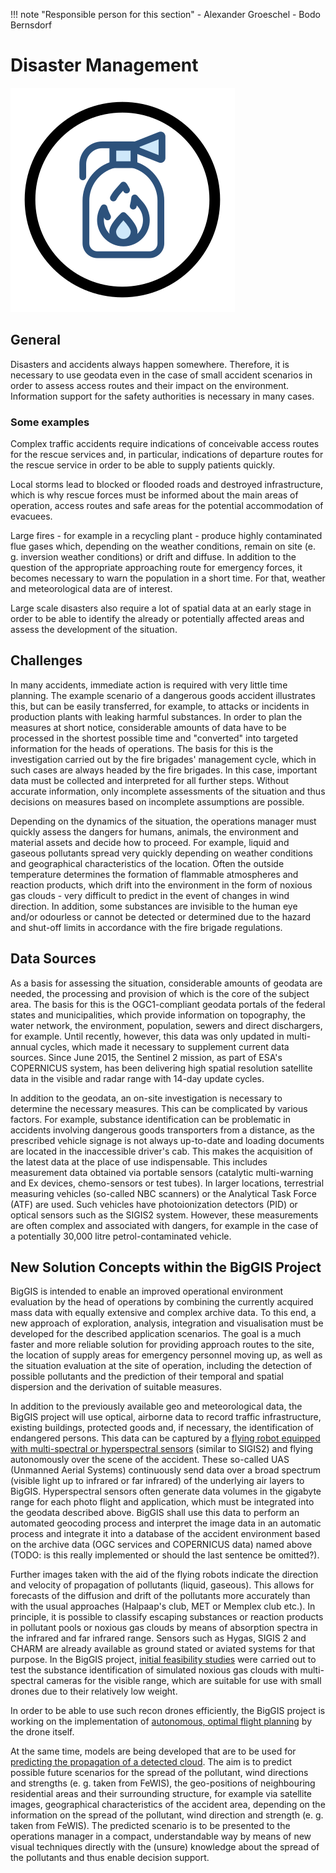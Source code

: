 !!! note "Responsible person for this section"
    - Alexander Groeschel
    - Bodo Bernsdorf

# Disaster Management

![Disaster Management Icon](img/scen-disaster.svg)

## General

Disasters and accidents always happen somewhere. Therefore, it is necessary to use geodata even in the case of small
accident scenarios in order to assess access routes and their impact on the environment. Information support for the
safety authorities is necessary in many cases.

### Some examples

Complex traffic accidents require indications of conceivable access routes for the rescue services and, in particular,
indications of departure routes for the rescue service in order to be able to supply patients quickly.

Local storms lead to blocked or flooded roads and destroyed infrastructure, which is why rescue forces must be informed
about the main areas of operation, access routes and safe areas for the potential accommodation of evacuees.

Large fires - for example in a recycling plant - produce highly contaminated flue gases which, depending on the weather
conditions, remain on site (e. g. inversion weather conditions) or drift and diffuse. In addition to the question of the
appropriate approaching route for emergency forces, it becomes necessary to warn the population in a short time. For
that, weather and meteorological data are of interest.

Large scale disasters also require a lot of spatial data at an early stage in order to be able to identify the already
or potentially affected areas and assess the development of the situation.

## Challenges

In many accidents, immediate action is required with very little time planning. The example scenario of a dangerous
goods accident illustrates this, but can be easily transferred, for example, to attacks or incidents in production
plants with leaking harmful substances. In order to plan the measures at short notice, considerable amounts of data have
to be processed in the shortest possible time and "converted" into targeted information for the heads of operations. The
basis for this is the investigation carried out by the fire brigades' management cycle, which in such cases are always
headed by the fire brigades. In this case, important data must be collected and interpreted for all further steps.
Without accurate information, only incomplete assessments of the situation and thus decisions on measures based on
incomplete assumptions are possible.

Depending on the dynamics of the situation, the operations manager must quickly assess the dangers for humans, animals,
the environment and material assets and decide how to proceed. For example, liquid and gaseous pollutants spread very
quickly depending on weather conditions and geographical characteristics of the location. Often the outside temperature
determines the formation of flammable atmospheres and reaction products, which drift into the environment in the form of
noxious gas clouds - very difficult to predict in the event of changes in wind direction. In addition, some substances
are invisible to the human eye and/or odourless or cannot be detected or determined due to the hazard and shut-off
limits in accordance with the fire brigade regulations.

## Data Sources

As a basis for assessing the situation, considerable amounts of geodata are needed, the processing and provision of
which is the core of the subject area. The basis for this is the OGC1-compliant geodata portals of the federal states
and municipalities, which provide information on topography, the water network, the environment, population, sewers and
direct dischargers, for example. Until recently, however, this data was only updated in multi-annual cycles, which made
it necessary to supplement current data sources. Since June 2015, the Sentinel 2 mission, as part of ESA's COPERNICUS
system, has been delivering high spatial resolution satellite data in the visible and radar range with 14-day update
cycles.

In addition to the geodata, an on-site investigation is necessary to determine the necessary measures. This can be
complicated by various factors. For example, substance identification can be problematic in accidents involving
dangerous goods transporters from a distance, as the prescribed vehicle signage is not always up-to-date and loading
documents are located in the inaccessible driver's cab. This makes the acquisition of the latest data at the place of
use indispensable. This includes measurement data obtained via portable sensors (catalytic multi-warning and Ex devices,
chemo-sensors or test tubes). In larger locations, terrestrial measuring vehicles (so-called NBC scanners) or the
Analytical Task Force (ATF) are used. Such vehicles have photoionization detectors (PID) or optical sensors such as the
SIGIS2 system. However, these measurements are often complex and associated with dangers, for example in the case of a
potentially 30,000 litre petrol-contaminated vehicle.

## New Solution Concepts within the BigGIS Project

BigGIS is intended to enable an improved operational environment evaluation by the head of operations by combining the
currently acquired mass data with equally extensive and complex archive data. To this end, a new approach of
exploration, analysis, integration and visualisation must be developed for the described application scenarios. The goal
is a much faster and more reliable solution for providing approach routes to the site, the location of supply areas for
emergency personnel moving up, as well as the situation evaluation at the site of operation, including the detection of
possible pollutants and the prediction of their temporal and spatial dispersion and the derivation of suitable measures.

In addition to the previously available geo and meteorological data, the BigGIS project will use optical, airborne data
to record traffic infrastructure, existing buildings, protected goods and, if necessary, the identification of
endangered persons. This data can be captured by a [flying robot equipped with multi-spectral or hyperspectral
sensors](../demos/optical_remote_sensing/index.md) (similar to SIGIS2) and flying autonomously over the scene of the
accident. These so-called UAS (Unmanned Aerial Systems) continuously send data over a broad spectrum (visible light up
to infrared or far infrared) of the underlying air layers to BigGIS. Hyperspectral sensors often generate data volumes
in the gigabyte range for each photo flight and application, which must be integrated into the geodata described above.
BigGIS shall use this data to perform an automated geocoding process and interpret the image data in an automatic
process and integrate it into a database of the accident environment based on the archive data (OGC services and
COPERNICUS data) named above (TODO: is this really implemented or should the last sentence be omitted?).

Further images taken with the aid of the flying robots indicate the direction and velocity of propagation of pollutants
(liquid, gaseous). This allows for forecasts of the diffusion and drift of the pollutants more accurately than with the
usual approaches (Halpaap's club, MET or Memplex club etc.). In principle, it is possible to classify escaping
substances or reaction products in pollutant pools or noxious gas clouds by means of absorption spectra in the infrared
and far infrared range. Sensors such as Hygas, SIGIS 2 and CHARM are already available as ground stated or aviated
systems for that purpose. In the BigGIS project, [initial feasibility studies](../demos/optical_remote_sensing/index.md)
were carried out to test the substance identification of simulated noxious gas clouds with multi-spectral cameras for
the visible range, which are suitable for use with small drones due to their relatively low weight.

In order to be able to use such recon drones efficiently, the BigGIS project is working on the implementation of
[autonomous, optimal flight planning](../demos/optimize-drones.md) by the drone itself.

At the same time, models are being developed that are to be used for [predicting the propagation of a detected
cloud](../demos/gas-predict.md). The aim is to predict possible future scenarios for the spread of the pollutant, wind
directions and strengths (e. g. taken from FeWIS), the geo-positions of neighbouring residential areas and their
surrounding structure, for example via satellite images, geographical characteristics of the accident area, depending on
the information on the spread of the pollutant, wind direction and strength (e. g. taken from FeWIS). The predicted
scenario is to be presented to the operations manager in a compact, understandable way by means of new visual techniques
directly with the (unsure) knowledge about the spread of the pollutants and thus enable decision support.
